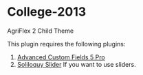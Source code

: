 College-2013
============

AgriFlex 2 Child Theme

This plugin requires the following plugins:

1. [Advanced Custom Fields 5 Pro](http://www.advancedcustomfields.com/)
2. [Soliloquy Slider](http://soliloquywp.com/) If you want to use sliders.

